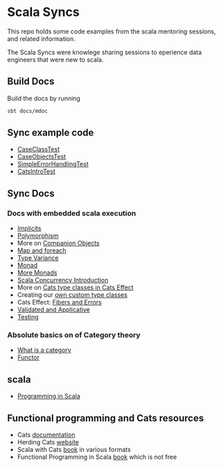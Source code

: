 # Scala Syncs
This repo holds some code examples from the scala mentoring sessions, and related information.

The Scala Syncs were knowlege sharing sessions to eperience data engineers that were new to scala.
## Build Docs
Build the docs by running
```bash
sbt docs/mdoc
```
## Sync example code
- [CaseClassTest](src/test/scala/syncs/one/CaseClassTest.scala)
- [CaseObjectsTest](src/test/scala/syncs/two20221116/CaseObjectsTest.scala)
- [SimpleErrorHandlingTest](src/test/scala/syncs/errors/SimpleErrorHandlingTest.scala)
- [CatsIntroTest](src/test/scala/syncs/catsintro/CatsIntroTest.scala)

## Sync Docs

### Docs with embedded scala execution
- [Implicits](docs/implicits.md) 
- [Polymorphism](docs/polymorphism.md)
- More on [Companion Objects](docs/companion-objects.md)
- [Map and foreach](docs/map-and-foreach.md)
- [Type Variance](docs/variance.md)
- [Monad](docs/monad.md)
- [More Monads](docs/more-monads.md)
- [Scala Concurrency Introduction](docs/scala-concurrency.md)
- More on [Cats type classes in Cats Effect](docs/more-cats-effect.md)
- Creating our [own custom type classes](docs/custom-typeclass.md)
- Cats Effect: [Fibers and Errors](docs/cats-effect-fibers-and-errors.md)
- [Validated and Applicative](docs/validated-and-applicative.md)
- [Testing](docs/testing.md)

### Absolute basics on of Category theory
- [What is a category](docs/category.md)
- [Functor](docs/functor.md)

## scala
- [Programming in Scala](https://people.cs.ksu.edu/~schmidt/705a/Scala/Programming-in-Scala.pdf) 
## Functional programming and Cats resources

- Cats [documentation](https://typelevel.org/cats/)
- Herding Cats [website](https://eed3si9n.com/herding-cats/index.html)
- Scala with Cats [book](https://www.scalawithcats.com/) in various formats
- Functional Programming in Scala [book](https://www.manning.com/books/functional-programming-in-scala) which is not free
